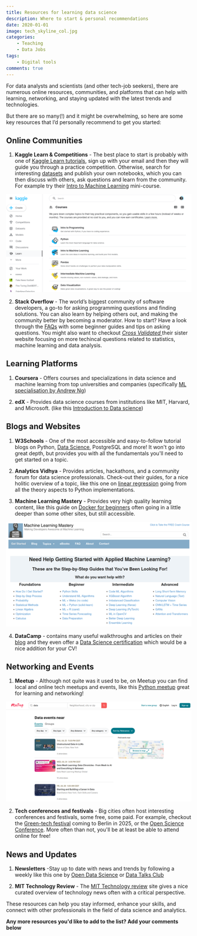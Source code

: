 ```yaml
---
title: Resources for learning data science
description: Where to start & personal recommendations
date: 2020-01-01
image: tech_skyline_col.jpg
categories:
    - Teaching
    - Data Jobs
tags:
    - Digital tools
comments: true
---
```


For data analysts and scientists (and other tech-job seekers), there are numerous online resources, communities, and platforms that can help with learning, networking, and staying updated with the latest trends and technologies.

But there are so many(!) and it might be overwhelming, so here are some key resources that I’d personally recommend to get you started:

## Online Communities

1. **Kaggle Learn & Competitions** - The best place to start is probably with one of [Kaggle Learn tutorials](https://www.kaggle.com/learn), sign up with your email and then they will guide you through a practice competition. Otherwise, search for interesting [datasets](https://www.kaggle.com/datasets) and publish your own notebooks, which you can then discuss with others, ask questions and learn from the community. For example try their [Intro to Machine Learning](https://www.kaggle.com/learn/intro-to-machine-learning) mini-course.

![Fig 1 - Courses available on Kaggle learn](Kaggle_Learn.png)

2. **Stack Overflow** - The world’s biggest community of software developers, a go-to for asking programming questions and finding solutions. You can also learn by helping others out, and making the community better by becoming a moderator. How to start? Have a look through the [FAQs](https://meta.stackoverflow.com/questions/251225/faq-index-for-stack-overflow) with some beginner guides and tips on asking questions. You might also want to checkout [_Cross Validated_ ](https://stats.stackexchange.com/)  their sister website focusing on more techincal questions related to statistics, machine learning and data analysis.

## Learning Platforms

1. **Coursera** - Offers courses and specializations in data science and machine learning from top universities and companies (specifically [ML specialisation by Andrew Ng](https://www.coursera.org/specializations/machine-learning-introduction))

2. **edX** - Provides data science courses from institutions like MIT, Harvard, and Microsoft. (like this [Introduction to Data science](https://www.edx.org/learn/data-science/harvard-university-introduction-to-data-science-with-python?index=product&queryID=6da067b3a66ffcc3a1f1ecba20ba3c93&position=1&results_level=first-level-results&term=data+science&objectID=course-c2004e8e-3882-4927-a883-1c5f39a28865&campaign=Introduction+to+Data+Science+with+Python&source=edX&product_category=course&placement_url=https%3A%2F%2Fwww.edx.org%2Fsearch))

## Blogs and Websites

1. **W3Schools** - One of the most accessible and easy-to-follow tutorial blogs on Python, [Data Science](https://www.w3schools.com/datascience/default.asp), PostgreSQL and more! It won't go into great depth, but provides you with all the fundamentals you'll need to get started on a topic.

2. **Analytics Vidhya** - Provides articles, hackathons, and a community forum for data science professionals. Check-out their guides, for a nice holitic overview of a topic, like this one on [linear regression](https://www.analyticsvidhya.com/blog/2021/10/everything-you-need-to-know-about-linear-regression/) going from all the theory aspects to Python implementations.

3. **Machine Learning Mastery** - Provides very high quality learning content, like this guide on [Docker for beginners](https://machinelearningmastery.com/the-ultimate-beginners-guide-to-docker/) often going in a little deeper than some other sites, but still accessible.

![Fig 2 - Machine Learning Mastering website](MLM.png)

4. **DataCamp** - contains many useful walkthroughs and articles on their [blog](https://www.datacamp.com/tutorial/category/ai) and they even offer a [Data Science certification](https://www.datacamp.com/certification/data-scientist?irgwc=1&utm_medium=affiliate&utm_source=impact&utm_campaign=000000_1-2302977_2-mix_3-all_4-na_5-na_6-na_7-mp_8-affl-ip_9-na_10-bau_11-Guiding%20Tech%20Media&utm_content=ONLINE_TRACKING_LINK&utm_term=) which would be a nice addition for your CV!

## Networking and Events

1. **Meetup** - Although not quite was it used to be, on Meetup you can find local and online tech meetups and events, like this [Python meetup](https://www.meetup.com/de-DE/dcpython/events/300478216/?recId=266f8762-9538-427f-a3b8-cd3987d7f705&recSource=keyword_search&searchId=e687dc52-adae-4e38-88c5-fac622b0ce08) great for learning and networking!

![Figure 3 - Search for local or online](meetup_data.png)

2. **Tech conferences and festivals** - Big cities often host interesting conferences and festivals, some free, some paid. For example, checkout the [Green-tech festival](https://greentechfestival.com/) coming to Berlin in 2025, or the [Open Science Conference](https://www.open-science-conference.eu/). More often than not, you'll be at least be able to attend online for free!

## News and Updates

1. **Newsletters** -Stay up to date with news and trends by following a weekly like this one by [Open Data Science](https://opendatascience.com/newsletter/) or [Data Talks Club](https://datatalks.club/)

2. **MIT Technology Review** - The [MIT Technology review](https://www.technologyreview.com/ ) site gives a nice curated overview of technology news often with a critical perspective.

These resources can help you stay informed, enhance your skills, and connect with other professionals in the field of data science and analytics.

**Any more resources you'd like to add to the list? Add your comments below**